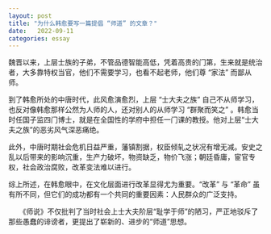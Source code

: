 ```yaml
---
layout: post
title: "为什么韩愈要写一篇提倡 “师道” 的文章？"
date:   2022-09-11
categories: essay
---
```


魏晋以来，上层士族的子弟，不管品德智能高低，凭着高贵的⻔第，生来就是统治者，大多靠特权当官，他们不需要学习，也看不起老师，他们尊 “家法” 而鄙从师。

到了韩愈所处的中唐时代，此⻛愈演愈烈，上层 “士大夫之族” 自己不从师学习，也反对像韩愈那样公然为人师的人，还对别人的从师学习 “群聚而笑之” 。韩愈当时任国子监四⻔博士，就是在全国性的学府中担任一⻔课的教授。他对上层“士大夫之族”的恶劣⻛气深恶痛绝。

此外，中唐时期社会危机日益严重，藩镇割据，权臣倾轧之状况有增无减。安史之乱以后带来的影响沉重，生产力破坏，物资缺乏，物价飞涨；朝廷昏庸，宦官专权，社会政治腐败，改革变法难以进行。

综上所述，在韩愈眼中，在文化层面进行改革显得尤为重要。“改革” 与 “革命” 虽有所不同，但它们的成功都有一个共同的重要因素：人民群众的广泛支持。

 　　《师说》不仅批判了当时社会上士大夫阶层“耻学于师”的陋习，严正地驳斥了那些愚蠢的诽谤者，更提出了崭新的、进步的“师道”思想。